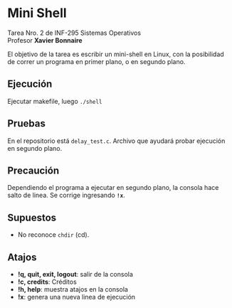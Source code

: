 Mini Shell
=====
Tarea Nro. 2 de INF-295 Sistemas Operativos  
Profesor **Xavier Bonnaire**

El objetivo de la tarea es escribir un mini-shell en Linux, con la posibilidad de correr un programa en primer plano, o en segundo plano.


Ejecución
-------
Ejecutar makefile, luego  ``./shell``

Pruebas
-----
En el repositorio está ``delay_test.c``. Archivo que ayudará probar ejecución en segundo plano. 


Precaución
-------------
Dependiendo el programa a ejecutar en segundo plano, la consola hace salto de linea. Se corrige ingresando **``!x``**.


Supuestos
---------
* No reconoce ``chdir`` (cd).

Atajos
----------
* **!q, quit, exit, logout**: salir de la consola
* **!c, credits**: Créditos
* **!h, help**: muestra atajos en la consola
* **!x**: genera una nueva linea de ejecución
